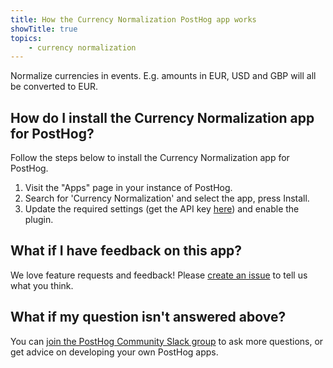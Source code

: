 ```yaml
---
title: How the Currency Normalization PostHog app works
showTitle: true
topics:
    - currency normalization
---
```


Normalize currencies in events. E.g. amounts in EUR, USD and GBP will all be converted to EUR.

## How do I install the Currency Normalization app for PostHog?

Follow the steps below to install the Currency Normalization app for PostHog. 

1. Visit the "Apps" page in your instance of PostHog.
2. Search for 'Currency Normalization' and select the app, press Install.
3. Update the required settings (get the API key [here](https://openexchangerates.org/)) and enable the plugin.

## What if I have feedback on this app?

We love feature requests and feedback! Please [create an issue](https://github.com/PostHog/posthog/issues/new?assignees=&labels=enhancement%2C+feature&template=feature_request.md) to tell us what you think. 

## What if my question isn't answered above?

You can [join the PostHog Community Slack group](/slack) to ask more questions, or get advice on developing your own PostHog apps.
